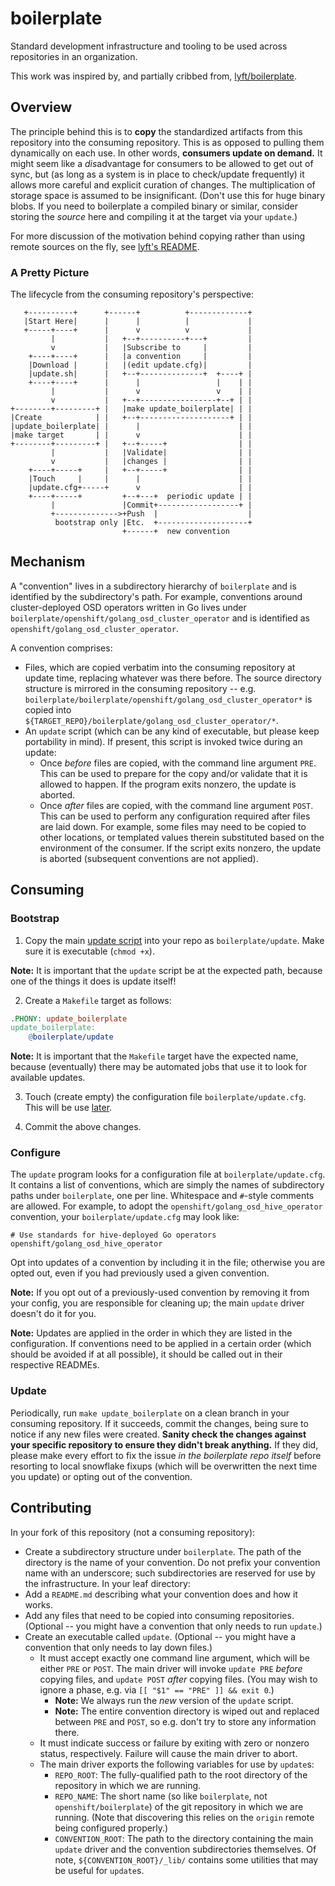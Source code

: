 # boilerplate

Standard development infrastructure and tooling to be used across repositories in an organization.

This work was inspired by, and partially cribbed from,
[lyft/boilerplate](https://github.com/lyft/boilerplate).

## Overview

The principle behind this is to **copy** the standardized artifacts from
this repository into the consuming repository. This is as opposed to
pulling them dynamically on each use. In other words, **consumers update
on demand.** It might seem like a *dis*advantage for consumers to be
allowed to get out of sync, but (as long as a system is in place to
check/update frequently) it allows more careful and explicit curation of
changes. The multiplication of storage space is assumed to be
insignificant. (Don't use this for huge binary blobs. If you need to
boilerplate a compiled binary or similar, consider storing the _source_
here and compiling it at the target via your `update`.)

For more discussion of the motivation behind copying rather than using
remote sources on the fly, see
[lyft's README](https://github.com/lyft/boilerplate/#why-clone-files).

### A Pretty Picture
The lifecycle from the consuming repository's perspective:

```
   +----------+      +------+          +-------------+
   |Start Here|      |      |          |             |
   +-----+----+      |      v          v             |
         |           |   +--+----------+---+         |
         v           |   |Subscribe to     |         |
    +----+----+      |   |a convention     |         |
    |Download |      |   |(edit update.cfg)|         |
    |update.sh|      |   +--+--------------+  +----+ |
    +----+----+      |      |                 |    | |
         |           |      v                 v    | |
         v           |   +--+-----------------+--+ | |
+--------+---------+ |   |make update_boilerplate| | |
|Create            | |   +--+--------------------+ | |
|update_boilerplate| |      |                      | |
|make target       | |      v                      | |
+--------+---------+ |   +--+-----+                | |
         |           |   |Validate|                | |
         v           |   |changes |                | |
    +----+-----+     |   +--+-----+                | |
    |Touch     |     |      |                      | |
    |update.cfg+-----+      v                      | |
    +----+-----+         +--+---+  periodic update | |
         |               |Commit+------------------+ |
         +-------------->+Push  |                    |
          bootstrap only |Etc.  +--------------------+
                         +------+  new convention
```

## Mechanism

A "convention" lives in a subdirectory hierarchy of `boilerplate` and is
identified by the subdirectory's path. For example, conventions around
cluster-deployed OSD operators written in Go lives under
`boilerplate/openshift/golang_osd_cluster_operator` and is identified as
`openshift/golang_osd_cluster_operator`.

A convention comprises:

- Files, which are copied verbatim into the consuming repository at
  update time, replacing whatever was there before. The source directory
  structure is mirrored in the consuming repository -- e.g.
  `boilerplate/boilerplate/openshift/golang_osd_cluster_operator*` is copied into
  `${TARGET_REPO}/boilerplate/golang_osd_cluster_operator/*`.
- An `update` script (which can be any kind of executable, but please
  keep portability in mind). If present, this script is invoked twice
  during an update:
  - Once _before_ files are copied, with the command line argument
    `PRE`. This can be used to prepare for the copy and/or validate that
    it is allowed to happen. If the program exits nonzero, the update is
    aborted.
  - Once _after_ files are copied, with the command line argument
    `POST`. This can be used to perform any configuration required after
    files are laid down. For example, some files may need to be copied
    to other locations, or templated values therein substituted based on the
    environment of the consumer. If the script exits nonzero, the update
    is aborted (subsequent conventions are not applied).

## Consuming

### Bootstrap

1. Copy the main [update script](boilerplate/update) into your repo as
   `boilerplate/update`. Make sure it is executable (`chmod +x`).

**Note:** It is important that the `update` script be at the expected
path, because one of the things it does is update itself!

2. Create a `Makefile` target as follows:

```makefile
.PHONY: update_boilerplate
update_boilerplate:
	@boilerplate/update
```

**Note:** It is important that the `Makefile` target have the expected
name, because (eventually) there may be automated jobs that use it
to look for available updates.

3. Touch (create empty) the configuration file `boilerplate/update.cfg`.
   This will be use [later](#configure).

4. Commit the above changes.

### Configure

The `update` program looks for a configuration file at
`boilerplate/update.cfg`. It contains a list of conventions, which are
simply the names of subdirectory paths under `boilerplate`, one per line.
Whitespace and `#`-style comments are allowed. For example, to adopt the
`openshift/golang_osd_hive_operator` convention, your
`boilerplate/update.cfg` may look like:

```
# Use standards for hive-deployed Go operators
openshift/golang_osd_hive_operator
```

Opt into updates of a convention by including it in the file; otherwise
you are opted out, even if you had previously used a given convention.

**Note:** If you opt out of a previously-used convention by removing it
from your config, you are responsible for cleaning up; the main `update`
driver doesn't do it for you.

**Note:** Updates are applied in the order in which they are listed in
the configuration. If conventions need to be applied in a certain order
(which should be avoided if at all possible), it should be called out
in their respective READMEs.

### Update

Periodically, run `make update_boilerplate` on a clean branch in your
consuming repository. If it succeeds, commit the changes, being sure to
notice if any new files were created. **Sanity check the changes against
your specific repository to ensure they didn't break anything.** If they
did, please make every effort to fix the issue _in the boilerplate repo
itself_ before resorting to local snowflake fixups (which will be
overwritten the next time you update) or opting out of the convention.

## Contributing
In your fork of this repository (not a consuming repository):

- Create a subdirectory structure under `boilerplate`. The path of the
  directory is the name of your convention. Do not prefix your
  convention name with an underscore; such subdirectories are reserved
  for use by the infrastructure. In your leaf directory:
- Add a `README.md` describing what your convention does and how it works.
- Add any files that need to be copied into consuming repositories.
  (Optional -- you might have a convention that only needs to run
  `update`.)
- Create an executable called `update`. (Optional -- you might have a
  convention that only needs to lay down files.)
  - It must accept exactly one command line argument, which will be
    either `PRE` or `POST`. The main driver will invoke `update
    PRE` _before_ copying files, and `update POST` _after_ copying
    files. (You may wish to ignore a phase, e.g. via
    `[[ "$1" == "PRE" ]] && exit 0`.)
    - **Note:** We always run the *new* version of the `update` script.
    - **Note:** The entire convention directory is wiped out and
      replaced between `PRE` and `POST`, so e.g. don't try to store any
      information there.
  - It must indicate success or failure by exiting with zero or nonzero
    status, respectively. Failure will cause the main driver to abort.
  - The main driver exports the following variables for use by
    `update`s:
    - `REPO_ROOT`: The fully-qualified path to the root directory of
      the repository in which we are running.
    - `REPO_NAME`: The short name (so like `boilerplate`, not
      `openshift/boilerplate`) of the git repository in which we are
      running. (Note that discovering this relies on the `origin`
      remote being configured properly.)
    - `CONVENTION_ROOT`: The path to the directory containing the main
      `update` driver and the convention subdirectories themselves. Of
      note, `${CONVENTION_ROOT}/_lib/` contains some utilities that may
      be useful for `update`s.
